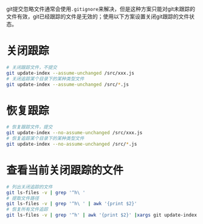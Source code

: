 git提交忽略文件通常会使用`.gitignore`来解决，但是这种方案只能对git未跟踪的文件有效，git已经跟踪的文件是无效的；使用以下方案设置关闭git跟踪的文件状态。

# 关闭跟踪

```bash
# 关闭跟踪文件，不提交
git update-index --assume-unchanged /src/xxx.js
# 关闭追踪某个目录下的某种类型文件
git update-index --assume-unchanged /src/*.js
```

# 恢复跟踪

```bash
# 恢复跟踪文件，提交
git update-index --no-assume-unchanged /src/xxx.js
# 恢复追踪某个目录下的某种类型文件
git update-index --no-assume-unchanged /src/*.js
```

# 查看当前关闭跟踪的文件

```bash
# 列出关闭追踪的文件
git ls-files -v | grep '^h\ '
# 提取文件路径
git ls-files -v | grep '^h\ ' | awk '{print $2}'
# 恢复所有文件追踪
git ls-files -v | grep '^h' | awk '{print $2}' |xargs git update-index --no-assume-unchanged
```
